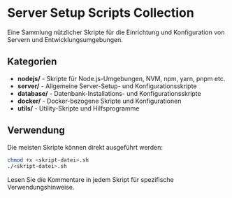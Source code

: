 # Server Setup Scripts Collection

Eine Sammlung nützlicher Skripte für die Einrichtung und Konfiguration von Servern und Entwicklungsumgebungen.

## Kategorien

- **nodejs/** - Skripte für Node.js-Umgebungen, NVM, npm, yarn, pnpm etc.
- **server/** - Allgemeine Server-Setup- und Konfigurationsskripte
- **database/** - Datenbank-Installations- und Konfigurationsskripte
- **docker/** - Docker-bezogene Skripte und Konfigurationen
- **utils/** - Utility-Skripte und Hilfsprogramme

## Verwendung

Die meisten Skripte können direkt ausgeführt werden:

```bash
chmod +x <skript-datei>.sh
./<skript-datei>.sh
```

Lesen Sie die Kommentare in jedem Skript für spezifische Verwendungshinweise.
